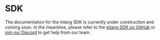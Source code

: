 # SDK

<doc-links>
    <doc-link title="Looking for paraglide-js (former SDK-JS)?" icon="material-symbols:paragliding-outline" href="/m/gerre34r/library-inlang-paraglideJs" description="Follow the link to our i18n library"></doc-link>
</doc-links>

The documentation for the inlang SDK is currently under construction and coming soon. In the meantime, please refer to the [inlang SDK on GitHub](https://github.com/opral/monorepo/blob/main/inlang/source-code/sdk/src/index.ts) or [join our Discord](https://discord.gg/gdMPPWy57R) to get help from our team.

